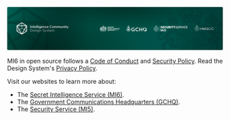 <img src="https://github.com/mi6/.github/raw/main/profile/sis-gh-banner.png" alt="" />

MI6 in open source follows a [Code of Conduct](https://github.com/mi6/ic-design-system/blob/main/CODE_OF_CONDUCT.md) and [Security Policy](https://github.com/mi6/ic-design-system/blob/main/SECURITY.md). Read the Design System's [Privacy Policy](https://design.sis.gov.uk/icds/privacy-policy).


Visit our websites to learn more about:

- The [Secret Intelligence Service (MI6)](https://www.sis.gov.uk).
- The [Government Communications Headquarters (GCHQ)](https://www.gchq.gov.uk).
- The [Security Service (MI5)](https://www.mi5.gov.uk).

